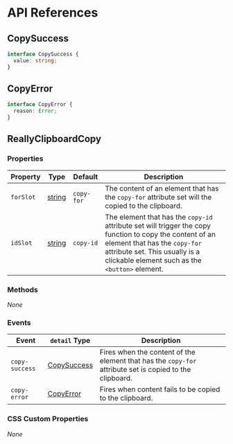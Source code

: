 # API References

## CopySuccess

```ts
interface CopySuccess {
  value: string;
}
```

## CopyError 

```ts
interface CopyError {
  reason: Error;
}
```

## ReallyClipboardCopy

### Properties

| Property | Type | Default | Description |
| --- | --- | --- | --- |
| `forSlot` | [string] | `copy-for` | The content of an element that has the `copy-for` attribute set will the copied to the clipboard. |
| `idSlot` | [string]| `copy-id` | The element that has the `copy-id` attribute set will trigger the copy function to copy the content of an element that has the `copy-for` attribute set. This usually is a clickable element such as the `<button>` element. |

<!-- | `sync` | [boolean] | `false` | If true, `document.execCommand('copy')` will be used instead of the native [Async Clipboard API] if supported. -->

### Methods

_None_

### Events

| Event | `detail` Type | Description |
| --- | --- | --- |
| `copy-success` | [CopySuccess] | Fires when the content of the element that has the `copy-for` attribute set is copied to the clipboard. |
| `copy-error` | [CopyError] | Fires when content fails to be copied to the clipboard. |

### CSS Custom Properties

_None_

<!-- MDN -->
[Array]: https://developer.mozilla.org/en-US/docs/Web/JavaScript/Reference/Global_Objects/Array
[boolean]: https://developer.mozilla.org/en-US/docs/Web/JavaScript/Reference/Global_Objects/Boolean
[Function]: https://developer.mozilla.org/en-US/docs/Web/JavaScript/Reference/Global_Objects/Function
[Map]: https://developer.mozilla.org/en-US/docs/Web/JavaScript/Reference/Global_Objects/Map
[number]: https://developer.mozilla.org/en-US/docs/Web/JavaScript/Reference/Global_Objects/Number
[Object]: https://developer.mozilla.org/en-US/docs/Web/JavaScript/Reference/Global_Objects/Object
[Promise]: https://developer.mozilla.org/en-US/docs/Web/JavaScript/Reference/Global_Objects/Promise
[Regexp]: https://developer.mozilla.org/en-US/docs/Web/JavaScript/Reference/Global_Objects/RegExp
[Set]: https://developer.mozilla.org/en-US/docs/Web/JavaScript/Reference/Global_Objects/Set
[string]: https://developer.mozilla.org/en-US/docs/Web/JavaScript/Reference/Global_Objects/String

<!-- References -->
[Async Clipboard API]: https://developer.mozilla.org/en-US/docs/Web/API/Clipboard_API
[CopySuccess]: #copysuccess
[CopyError]: #copyerror
